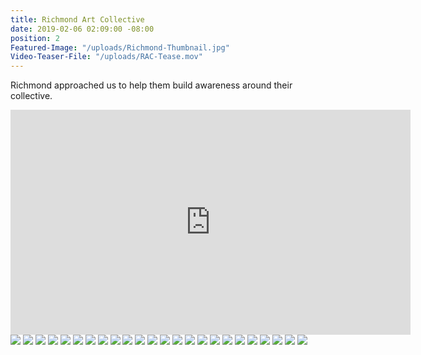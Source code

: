 ```yaml
---
title: Richmond Art Collective
date: 2019-02-06 02:09:00 -08:00
position: 2
Featured-Image: "/uploads/Richmond-Thumbnail.jpg"
Video-Teaser-File: "/uploads/RAC-Tease.mov"
---
```


Richmond approached us to help them build awareness around their collective. 

<iframe src="https://player.vimeo.com/video/296245408" width="640" height="360" frameborder="0" allow="autoplay; fullscreen" allowfullscreen></iframe>

<div class="gallery" data-columns="3">
<img src="/uploads/FactoryTown_RichmondArtCollective-VideoStills1001.png" />
<img src="/uploads/FactoryTown_RichmondArtCollective-VideoStills1002.png" />
<img src="/uploads/FactoryTown_RichmondArtCollective-VideoStills1003.png" />
<img src="/uploads/FactoryTown_RichmondArtCollective-VideoStills1004.png" />
<img src="/uploads/FactoryTown_RichmondArtCollective-VideoStills1006.png" />
<img src="/uploads/FactoryTown_RichmondArtCollective-VideoStills1007.png" />
<img src="/uploads/FactoryTown_RichmondArtCollective-VideoStills1008.png" />
<img src="/uploads/FactoryTown_RichmondArtCollective-VideoStills1009.png" />
<img src="/uploads/FactoryTown_RichmondArtCollective-VideoStills1010.png" />
<img src="/uploads/FactoryTown_RichmondArtCollective-VideoStills1011.png" />
<img src="/uploads/FactoryTown_RichmondArtCollective-VideoStills1012.png" />
<img src="/uploads/FactoryTown_RichmondArtCollective-VideoStills1014.png" />
<img src="/uploads/FactoryTown_RichmondArtCollective-VideoStills1015.png" />
<img src="/uploads/FactoryTown_RichmondArtCollective-VideoStills1016.png" />
<img src="/uploads/FactoryTown_RichmondArtCollective-VideoStills1017.png" />
<img src="/uploads/FactoryTown_RichmondArtCollective-VideoStills1018.png" />
<img src="/uploads/FactoryTown_RichmondArtCollective-VideoStills1019.png" />
<img src="/uploads/FactoryTown_RichmondArtCollective-VideoStills1020.png" />
<img src="/uploads/FactoryTown_RichmondArtCollective-VideoStills1021.png" />
<img src="/uploads/FactoryTown_RichmondArtCollective-VideoStills1022.png" />
<img src="/uploads/FactoryTown_RichmondArtCollective-VideoStills1024.png" />
<img src="/uploads/FactoryTown_RichmondArtCollective-VideoStills1026.png" />
<img src="/uploads/FactoryTown_RichmondArtCollective-VideoStills1027.png" />
<img src="/uploads/FactoryTown_RichmondArtCollective-VideoStills1028.png" />

</div>


